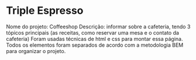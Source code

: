 # Triple Espresso

Nome do projeto: Coffeeshop
Descrição: informar sobre a cafeteria, tendo 3 tópicos principais (as receitas, como reservar uma mesa e o contato da cafeteria)
Foram usadas técnicas de html e css para montar essa página.
Todos os elementos foram separados de acordo com a metodologia BEM para organizar o projeto.
